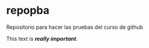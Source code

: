 # repopba
Repositorio para hacer las pruebas del curso de github


This text is ***really important***.

